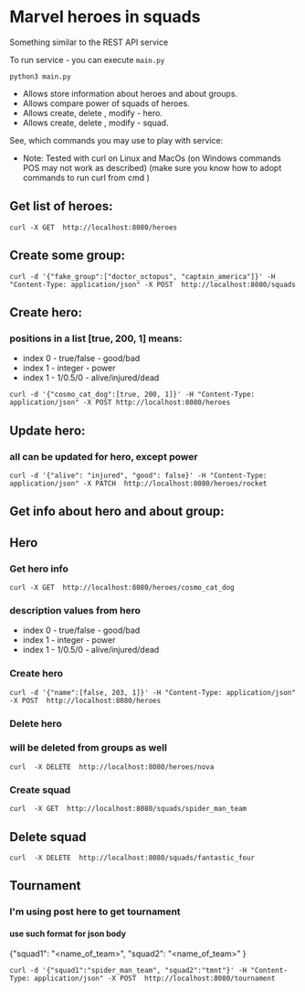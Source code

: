 # Marvel heroes in squads
Something similar to the REST API service

To run service - you can execute `main.py`

`python3 main.py`


- Allows store information about heroes and about groups.
- Allows compare power of squads of heroes.
- Allows create, delete , modify - hero.
- Allows create, delete , modify - squad.


See, which commands you may use to play with service:
- Note: Tested with curl on Linux and MacOs (on Windows commands POS may not
  work as described)
(make sure you know how to adopt commands to run curl from cmd )

## Get list of heroes:

`curl -X GET  http://localhost:8080/heroes`


## Create some group:
`curl -d '{"fake_group":["doctor_octopus", "captain_america"]}' -H
"Content-Type:
application/json" -X POST  http://localhost:8080/squads`


## Create hero:
###  positions in a list [true, 200, 1] means:
- index 0 - true/false -  good/bad
- index 1 - integer    -  power
- index 1 - 1/0.5/0    -  alive/injured/dead

`curl -d '{"cosmo_cat_dog":[true, 200, 1]}' -H "Content-Type:
application/json" -X POST http://localhost:8080/heroes`

## Update hero:
### all can be updated for hero,  except power
`curl -d '{"alive": "injured", "good": false}' -H "Content-Type: application/json" -X PATCH  http://localhost:8080/heroes/rocket`

## Get info about hero and about group:

## Hero
### Get hero info
`curl -X GET  http://localhost:8080/heroes/cosmo_cat_dog`
### description values from hero
- index 0 - true/false -  good/bad
- index 1 - integer    -  power
- index 1 - 1/0.5/0    -  alive/injured/dead
### Create hero
`curl -d '{"name":[false, 203, 1]}' -H "Content-Type: application/json" -X POST  http://localhost:8080/heroes`


### Delete hero
### will be deleted from groups as well
`curl  -X DELETE  http://localhost:8080/heroes/nova`

### Create squad
`curl  -X GET  http://localhost:8080/squads/spider_man_team`

## Delete squad
`curl  -X DELETE  http://localhost:8080/squads/fantastic_four`


## Tournament
### I'm using post here to get tournament
#### use such format for json body
{"squad1": "<name_of_team>",
 "squad2": "<name_of_team>"
}

 `curl -d '{"squad1":"spider_man_team", "squad2":"tmnt"}' -H "Content-Type: application/json" -X POST  http://localhost:8080/tournament`